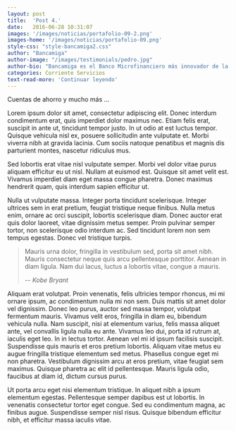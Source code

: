 ```yaml
---
layout: post
title:  'Post 4.'
date:   2016-06-28 10:31:07
images: '/images/noticias/portafolio-09-2.png'
images-home: '/images/noticias/portafolio-09.png'
style-css: "style-bancamiga2.css"
author: "Bancamiga"
author-image: "/images/testimonials/pedro.jpg"
author-bio: "Bancamiga es el Banco Microfinanciero más innovador de la Banca Venezolana."
categories: Corriente Servicios
text-read-more: 'Continuar leyendo'
---
```


Cuentas de ahorro y mucho más ...

<p><span class="dropcap">L</span>orem ipsum dolor sit amet, consectetur adipiscing elit. Donec interdum condimentum erat, quis imperdiet dolor maximus nec. Etiam felis erat, suscipit in ante ut, tincidunt tempor justo. In ut odio at est luctus tempor. Quisque vehicula nisl ex, posuere sollicitudin ante vulputate et. Morbi viverra nibh at gravida lacinia. Cum sociis natoque penatibus et magnis dis parturient montes, nascetur ridiculus mus.</p>
<p>Sed lobortis erat vitae nisl vulputate semper. Morbi vel dolor vitae purus aliquam efficitur eu ut nisl. Nullam at euismod est. Quisque sit amet velit est. Vivamus imperdiet diam eget massa congue pharetra. Donec maximus hendrerit quam, quis interdum sapien efficitur ut.</p>
<p>Nulla ut vulputate massa. Integer porta tincidunt scelerisque. Integer ultrices sem in erat pretium, feugiat tristique neque finibus. Nulla metus enim, ornare ac orci suscipit, lobortis scelerisque diam. Donec auctor erat quis dolor laoreet, vitae dignissim metus semper. Proin pulvinar semper tortor, non scelerisque odio interdum ac. Sed tincidunt lorem non sem tempus egestas. Donec vel tristique turpis.</p>
<blockquote>
    <p>Mauris urna dolor, fringilla in vestibulum sed, porta sit amet nibh. Mauris consectetur neque quis arcu pellentesque porttitor. Aenean in diam ligula. Nam dui lacus, luctus a lobortis vitae, congue a mauris.</p>
    <cite>-- Kobe Bryant</cite>
</blockquote>
<p>Aliquam erat volutpat. Proin venenatis, felis ultricies tempor rhoncus, mi mi ornare ipsum, ac condimentum nulla mi non sem. Duis mattis sit amet dolor vel dignissim. Donec leo purus, auctor sed massa tempor, volutpat fermentum mauris. Vivamus velit eros, fringilla in diam eu, bibendum vehicula nulla. Nam suscipit, nisi at elementum varius, felis massa aliquet ante, vel convallis ligula nulla eu ante. Vivamus leo dui, porta id rutrum at, iaculis eget leo. In in lectus tortor. Aenean vel mi id ipsum facilisis suscipit. Suspendisse quis mauris et eros pretium lobortis. Aliquam vitae metus eu augue fringilla tristique elementum sed metus. Phasellus congue eget mi non pharetra. Vestibulum dignissim arcu at eros pretium, vitae feugiat sem maximus. Quisque pharetra ac elit id pellentesque. Mauris ligula odio, faucibus at diam id, dictum cursus purus.</p>
<p>Ut porta arcu eget nisi elementum tristique. In aliquet nibh a ipsum elementum egestas. Pellentesque semper dapibus est ut lobortis. In venenatis consectetur tortor eget congue. Sed eu condimentum magna, ac finibus augue. Suspendisse semper nisl risus. Quisque bibendum efficitur nibh, et efficitur massa iaculis vitae.</p>

